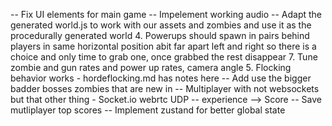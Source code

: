 -- Fix UI elements for main game
-- Impelement working audio
-- Adapt the generated world.js to work with our assets and zombies and use it as the procedurally generated world 
4. Powerups should spawn in pairs behind players in same horizontal position abit far apart left and right so there is a choice and only time to grab one, once grabbed the rest disappear
7. Tune zombie and gun rates and power up rates, camera angle
5. Flocking behavior works - hordeflocking.md has notes here
--  Add use the bigger badder bosses zombies that are new in 
--  Multiplayer with not websockets but that other thing - Socket.io webrtc UDP
-- experience --> Score
-- Save mutliplayer top scores
-- Implement zustand for better global state 